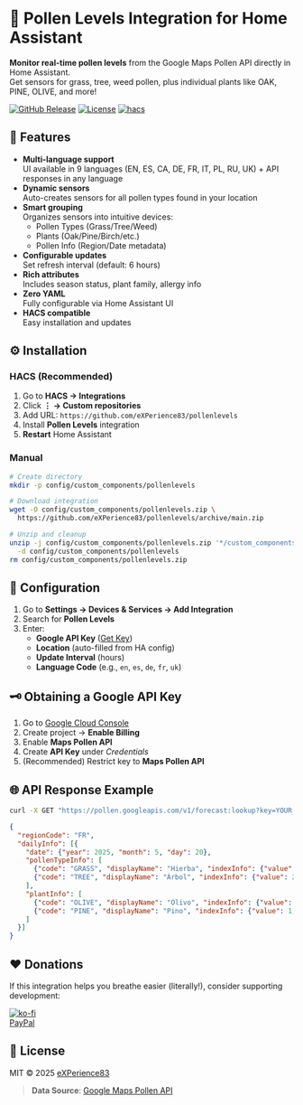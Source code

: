 # 🌼 Pollen Levels Integration for Home Assistant

**Monitor real-time pollen levels** from the Google Maps Pollen API directly in Home Assistant.  
Get sensors for grass, tree, weed pollen, plus individual plants like OAK, PINE, OLIVE, and more!

[![GitHub Release][release-shield]][release-url]
[![License][license-shield]](LICENSE)
[![hacs][hacs-shield]][hacs-url]

[release-shield]: https://img.shields.io/github/release/eXPerience83/pollenlevels.svg?style=flat
[release-url]: https://github.com/eXPerience83/pollenlevels/releases
[license-shield]: https://img.shields.io/github/license/eXPerience83/pollenlevels.svg?style=flat
[hacs-shield]: https://img.shields.io/badge/HACS-Custom-orange.svg?style=flat
[hacs-url]: https://hacs.xyz

## 🌟 Features

- **Multi-language support**  
  UI available in 9 languages (EN, ES, CA, DE, FR, IT, PL, RU, UK) + API responses in any language
- **Dynamic sensors**  
  Auto-creates sensors for all pollen types found in your location
- **Smart grouping**  
  Organizes sensors into intuitive devices:
  - Pollen Types (Grass/Tree/Weed)
  - Plants (Oak/Pine/Birch/etc.)
  - Pollen Info (Region/Date metadata)
- **Configurable updates**  
  Set refresh interval (default: 6 hours)
- **Rich attributes**  
  Includes season status, plant family, allergy info
- **Zero YAML**  
  Fully configurable via Home Assistant UI
- **HACS compatible**  
  Easy installation and updates

## ⚙️ Installation

### HACS (Recommended)
1. Go to **HACS → Integrations**
2. Click **⋮ → Custom repositories**
3. Add URL: `https://github.com/eXPerience83/pollenlevels`
4. Install **Pollen Levels** integration
5. **Restart** Home Assistant

### Manual
```bash
# Create directory
mkdir -p config/custom_components/pollenlevels

# Download integration
wget -O config/custom_components/pollenlevels.zip \
  https://github.com/eXPerience83/pollenlevels/archive/main.zip

# Unzip and cleanup
unzip -j config/custom_components/pollenlevels.zip '*/custom_components/pollenlevels/*' \
  -d config/custom_components/pollenlevels
rm config/custom_components/pollenlevels.zip
```

## 🔑 Configuration
1. Go to **Settings → Devices & Services → Add Integration**
2. Search for **Pollen Levels**
3. Enter:
   - **Google API Key** ([Get Key](#-obtaining-a-google-api-key))
   - **Location** (auto-filled from HA config)
   - **Update Interval** (hours)
   - **Language Code** (e.g., `en`, `es`, `de`, `fr`, `uk`)

## 🗝️ Obtaining a Google API Key
1. Go to [Google Cloud Console](https://console.cloud.google.com/)
2. Create project → **Enable Billing**
3. Enable **Maps Pollen API**
4. Create **API Key** under *Credentials*
5. (Recommended) Restrict key to **Maps Pollen API**

## 🌐 API Response Example
```bash
curl -X GET "https://pollen.googleapis.com/v1/forecast:lookup?key=YOUR_KEY&location.latitude=48.8566&location.longitude=2.3522&days=1&languageCode=es"
```
```json
{
  "regionCode": "FR",
  "dailyInfo": [{
    "date": {"year": 2025, "month": 5, "day": 20},
    "pollenTypeInfo": [
      {"code": "GRASS", "displayName": "Hierba", "indexInfo": {"value": 3, "category": "Moderate"}},
      {"code": "TREE", "displayName": "Árbol", "indexInfo": {"value": 2, "category": "Low"}}
    ],
    "plantInfo": [
      {"code": "OLIVE", "displayName": "Olivo", "indexInfo": {"value": 2, "category": "Low"}},
      {"code": "PINE", "displayName": "Pino", "indexInfo": {"value": 1, "category": "Very Low"}}
    ]
  }]
}
```

## ❤️ Donations
If this integration helps you breathe easier (literally!), consider supporting development:

[![ko-fi](https://ko-fi.com/img/githubbutton_sm.svg)](https://ko-fi.com/experience83)  
[PayPal](https://paypal.me/eXPerience83)

## 📜 License
MIT © 2025 [eXPerience83](LICENSE)

> **Data Source**: [Google Maps Pollen API](https://developers.google.com/maps/documentation/pollen)
